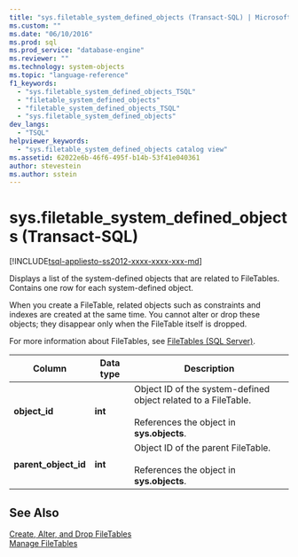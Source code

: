 ```yaml
---
title: "sys.filetable_system_defined_objects (Transact-SQL) | Microsoft Docs"
ms.custom: ""
ms.date: "06/10/2016"
ms.prod: sql
ms.prod_service: "database-engine"
ms.reviewer: ""
ms.technology: system-objects
ms.topic: "language-reference"
f1_keywords: 
  - "sys.filetable_system_defined_objects_TSQL"
  - "filetable_system_defined_objects"
  - "filetable_system_defined_objects_TSQL"
  - "sys.filetable_system_defined_objects"
dev_langs: 
  - "TSQL"
helpviewer_keywords: 
  - "sys.filetable_system_defined_objects catalog view"
ms.assetid: 62022e6b-46f6-495f-b14b-53f41e040361
author: stevestein
ms.author: sstein
---
```

# sys.filetable_system_defined_objects (Transact-SQL)
[!INCLUDE[tsql-appliesto-ss2012-xxxx-xxxx-xxx-md](../../includes/tsql-appliesto-ss2012-xxxx-xxxx-xxx-md.md)]

  Displays a list of the system-defined objects that are related to FileTables. Contains one row for each system-defined object.  
  
 When you create a FileTable, related objects such as constraints and indexes are created at the same time. You cannot alter or drop these objects; they disappear only when the FileTable itself is dropped.  
  
 For more information about FileTables, see [FileTables &#40;SQL Server&#41;](../../relational-databases/blob/filetables-sql-server.md).  
  
|Column|Data type|Description|  
|------------|---------------|-----------------|  
|**object_id**|**int**|Object ID of the system-defined object related to a FileTable.<br /><br /> References the object in **sys.objects**.|  
|**parent_object_id**|**int**|Object ID of the parent FileTable.<br /><br /> References the object in **sys.objects**.|  
  
## See Also  
 [Create, Alter, and Drop FileTables](../../relational-databases/blob/create-alter-and-drop-filetables.md)   
 [Manage FileTables](../../relational-databases/blob/manage-filetables.md)  
  
  
